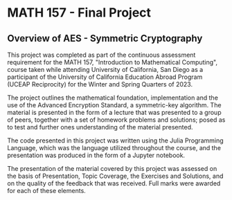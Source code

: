 # MATH 157 - Final Project
## Overview of AES - Symmetric Cryptography

This project was completed as part of the continuous assessment requirement for the MATH 157, "Introduction to Mathematical Computing", 
course taken while attending University of California, San Diego as a participant of the University of California Education Abroad
Program (UCEAP Reciprocity) for the Winter and Spring Quarters of 2023.

The project outlines the mathematical foundation, implementation and the use of the Advanced Encryption Standard, a symmetric-key algorithm.
The material is presented in the form of a lecture that was presented to a group of peers, together with a set of homework problems and 
solutions; posed as to test and further ones understanding of the material presented.

The code presented in this project was written using the Julia Programming Language, which was the language utilized throughout the course, and
the presentation was produced in the form of a Jupyter notebook.

The presentation of the material covered by this project was assessed on the basis of Presentation, Topic Coverage, the Exercises and Solutions,
and on the quality of the feedback that was received.  Full marks were awarded for each of these elements.
